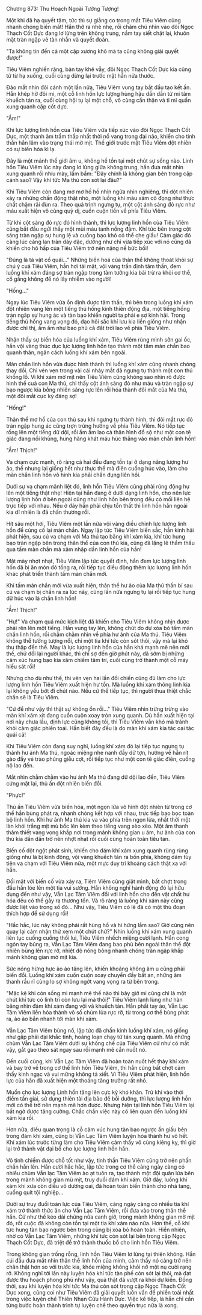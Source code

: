 




Chương 873: Thu Hoạch Ngoài Tưởng Tượng!




Một khi đã hạ quyết tâm, tức thì sự giằng co trong mắt Tiêu Viêm cũng nhanh chóng biến mất! Hắn thở ra nhè nhẹ, rồi chăm chú nhìn vào đôi Ngọc Thạch Cốt Dực đang lơ lửng trên không trung, nắm tay siết chặt lại, khuôn mặt tràn ngập vẻ tàn nhẫn và quyết đoán.

"Ta không tin đến cả một cặp xương khô mà ta cũng không giải quyết được!"

Tiêu Viêm nghiến răng, bàn tay khẽ vẫy, đôi Ngọc Thạch Cốt Dực kia cũng từ từ hạ xuống, cuối cùng dừng lại trước mặt hắn nửa thước.

Đảo mắt nhìn đôi cánh một lần nữa, Tiêu Viêm vung tay bắt đầu tạo kết ấn. Hắn khép hờ đôi mi, một cỗ linh hồn lực lượng hùng hậu dần dần từ mi tâm khuếch tán ra, cuối cùng hội tụ lại một chỗ, vô cùng cẩn thận và tỉ mỉ quấn xung quanh cặp cốt dực.

"Ầm!"

Khi lực lượng linh hồn của Tiêu Viêm vừa tiếp xúc vào đôi Ngọc Thạch Cốt Dực, một thanh âm trầm thấp nhất thời nổ vang trong đại não, khiến cho tinh thần hắn lâm vào trạng thái mờ mịt. Thế giới trước mặt Tiêu Viêm đột nhiên có sự biến hóa kì lạ.

Đây là một mảnh thế giới âm u, không hề tồn tại một chút sự sống nào. Linh hồn Tiêu Viêm lúc này đang lơ lửng giữa không trung, hắn đưa mắt nhìn xung quanh rồi nhíu mày, lẩm bẩm: "Đây chính là không gian bên trong cặp cánh sao? Vậy khí tức Ma thú còn sót lại đâu?"

Khi Tiêu Viêm còn đang mơ mơ hồ hồ nhìn ngửa nhìn nghiêng, thì đột nhiên xảy ra những chấn động thật nhỏ, một luồng khí màu xám cô đọng như thực chất chậm rãi đùn ra. Theo quá trình ngưng tụ, một cột ánh sáng đỏ rực như máu xuất hiện vô cùng quỷ dị, cuồn cuộn tiến về phía Tiêu Viêm.

Từ khi cột sáng đỏ rực đó hình thành, thì lực lượng linh hồn của Tiêu Viêm cũng bắt đầu ngửi thấy một mùi máu tanh nồng đậm. Khí tức bên trong cột sáng tràn ngập sự hung lệ và cuồng bạo khó có thể che giấu! Cảm giác đó càng lúc càng lan tràn dày đặc, dường như chỉ vừa tiếp xúc với nó cũng đã khiến cho hô hấp của Tiêu Viêm trở nên nặng nề bức bối!

"Đúng là tà vật cổ quái…" Những biến hoá của thân thể không thoát khỏi sự chú ý cuả Tiêu Viêm, hắn hơi tái mặt, vội vàng trấn định tâm thần, đem luồng khí xám đáng sợ tràn ngập trong tâm tưởng kia bài trừ ra khỏi cơ thể, cố gắng không để nó lây nhiễm vào người!

"Hống…"

Ngay lúc Tiêu Viêm vừa ổn định được tâm thần, thì bên trong luồng khí xám đột nhiên vang lên một tiếng thú hống kinh thiên động địa, một tiếng hống tràn ngâp sự hung ác và tàn bạo khiến người ta phải e sợ kinh hãi. Trong tiếng thú hống vang vọng đó, đạo hôi sắc khí lưu kia liền giống như nhận được chỉ thị, ầm ầm như bao phủ cả đất trời lao về phía Tiêu Viêm.

Nhận thấy sự biến hóa của luồng khí xám, Tiêu Viêm rùng mình sởn gai ốc, hắn vội vàng thúc dục lực lượng linh hồn tạo thành một tấm màn chắn bao quanh thân, ngăn cách luồng khí xám bên ngoài.

Màn chắn linh hồn vừa được hình thành thì luồng khí xám cũng nhanh chóng thay đổi. Chỉ vẻn vẹn trong vài cái nháy mắt đã ngưng tụ thành một con thú khổng lồ. Vì khí xám mờ mịt nên Tiêu Viêm cũng không sao nhìn rõ được hình thể cuả con Ma thú, chỉ thấy cột ánh sáng đỏ như máu và tràn ngập sự bạo ngược kia bỗng nhiên sáng rực lên rồi hóa thành đôi mắt của Ma thú, một đôi mắt cực kỳ đáng sợ!

"Hống!"

Thân thể mơ hồ của con thú sau khi ngưng tụ thành hình, thì đôi mắt rực đỏ tràn ngập hung ác cũng trợn trừng hướng về phía Tiêu Viêm. Nó tiếp tục rống lên một tiếng dữ dội, rồi ầm ầm lao cả thân hình đồ sộ như một con tê giác đang nổi khùng, hung hăng khát máu húc thẳng vào màn chắn linh hồn!

"Ầm! Thịch!"

Va chạm cực mạnh, rõ ràng cả hai đều đang tồn tại ở dạng năng lượng hư ảo, thế nhưng lại giống hết như thực thể mà điên cuồng húc vào, làm cho màn chắn linh hồn vô hình kia phải chấn đụng liên hồi.

Dưới sự va chạm mãnh liệt đó, linh hồn Tiêu Viêm cũng phải rúng động hự lên một tiếng thật nhẹ! Hiện tại hắn đang ở dưới dạng linh hồn, cho nên lực lượng linh hồn ở bên ngoài cũng như linh hồn bên trong đều có mối liên hệ trực tiếp với nhau. Nếu ở đây hắn phải chịu tổn thất thì linh hồn hắn ngoài kia dĩ nhiên là đã chấn thương rồi.

Hít sâu một hơi, Tiêu Viêm một lần nữa vội vàng điều chỉnh lực lượng linh hồn để củng cố lại màn chắn. Ngay lập tức Tiêu Viêm biến sắc, hắn kinh hãi phát hiện, sau cú va chạm với Ma thú tạo bằng khí xám kia, khí tức hung bạo tràn ngập bên trong thân thể của con thú kia, cũng đã lặng lẽ thẩm thấu qua tấm màn chắn mà xâm nhập dần linh hồn của hắn!

Mặt mày nhợt nhạt, Tiêu Viêm lập tức quyết định, hắn đem lực lượng linh hồn đã bị ăn mòn đó tống ra, rồi tiếp tục điều động thêm lực lượng linh hồn khác phát triển thành tấm màn chắn mới.

Khi tấm màn chắn mới vừa xuất hiện, thân thể hư ảo của Ma thú thần bí sau cú va chạm bị chấn ra xa lúc nãy, cũng lần nữa ngưng tụ lại rồi tiếp tục hung dữ húc vào lá chắn linh hồn!

"Ầm! Thịch!"

"Hự!" Va chạm quá mức kịch liệt đã khiến cho Tiêu Viêm không nhịn được phải rên lên một tiếng. Hắn vung tay lên, không chút do dự xóa bỏ tấm màn chắn linh hồn, rồi chằm chằm nhìn về phía hư ảnh của Ma thú. Tiêu Viêm không thể tưởng tượng nổi, chỉ một tia khí tức còn sót thôi, vậy mà lại khó thu thập đến thế. May là lực lượng linh hồn của hắn khá mạnh mẽ nên mới thế, chứ đổi lại người khác, thì chỉ sợ đến giờ phút này, đã sớm bị những cảm xúc hung bạo kia xâm chiếm tâm trí, cuối cùng trở thành một cỗ máy hiếu sát rồi!

Nhưng cho dù như thế, thì vẻn vẹn hai lần đối chiến cũng đủ làm cho lực lượng linh hồn Tiêu Viêm xuất hiện hư tổn. Mà luồng khí xám thông linh kia lại không yếu bớt đi chút nào. Nếu cứ thế tiếp tục, thì người thua thiệt chắc chắn sẽ là Tiêu Viêm.

"Cứ để như vậy thì thật sự không ổn rồi..." Tiêu Viêm nhìn trừng trừng vào màn khí xám xịt đang cuồn cuộn xoay tròn xung quanh. Dù hắn xuất hiện tại nơi này chưa lâu, định lực cũng không tồi, thì Tiêu Viêm vẫn khó mà tránh khỏi cảm giác phiền toái. Hắn biết đây đều là do màn khí xám kia tác oai tác quái cả!

Khi Tiêu Viêm còn đang suy nghĩ, luồng khí xám đó lại tiếp tục ngưng tụ thành hư ảnh Ma thú, ngoác miệng nhe nanh đầy dữ tợn, hướng về hắn rít gào đầy vẻ trào phúng giễu cợt, rồi tiếp tục như một con tê giác điên, cuồng nộ lao đến.

Mắt nhìn chằm chằm vào hư ảnh Ma thú đang dữ dội lao đến, Tiêu Viêm cứng mặt lại, thủ ấn đột nhiên biến đổi.

"Phực!"

Thủ ấn Tiêu Viêm vừa biến hóa, một ngọn lửa vô hình đột nhiên từ trong cơ thể hắn bùng phát ra, nhanh chóng kết hợp với nhau, trực tiếp bao bọc toàn bộ linh hồn. Khi hư ảnh Ma thú kia va vào phía trên ngọn lửa, nhất thời một làn khói trắng mịt mù bốc lên kèm theo tiếng vang xèo xèo. Một âm thanh thảm thiết vang vọng khắp nơi trong mảnh không gian u ám, hư ảnh của con thú kia dần dần trở nên nhợt nhạt rồi cuối cùng hoàn toàn tiêu tan.

Biến cố đột ngột phát sinh, khiến cho đám khí xám xung quanh rùng rùng giống như là bị kinh động, vội vàng khuếch tán ra bốn phía, không dám tùy tiện va chạm với Tiêu Viêm nữa, một mực duy trì khoảng cách thật xa với hắn.

Đối mặt với biến cố vừa xảy ra, Tiêm Viêm cũng giật mình, bất chợt trong đầu hắn lóe lên một tia vui sướng. Hắn không nghĩ hành động đó lại hữu dụng đến như vậy, Vẫn Lạc Tâm Viêm đối với linh hồn cho đến vật chất hư hóa đều có thể gây ra thương tổn. Và rõ ràng là luồng khí xám này cũng được liệt vào trong số đó… Như vậy, Tiêu Viêm có lẽ đã có một thủ đoạn thích hợp để sử dụng rồi!

"Hắc hắc, lúc nãy không phải rất hùng hổ và hí hửng lắm sao? Giờ cũng nên quay lại cảm nhận thử xem một chút chứ?" Nhìn luồng khí xám xung quanh liên tục cuống cuồng thối lui, Tiêu Viêm nhếch miệng cười lạnh. Hắn cong ngón tay búng ra, Vẫn Lạc Tâm Viêm đang bao phủ bên ngoài thân thể đột nhiên bùng lên rực rỡ, nhiệt độ nóng bỏng nhanh chóng tràn ngập khắp mảnh không gian mờ mịt kia.

Sức nóng hừng hực ào ào tăng lên, khiến khoảng không âm u cũng phải biến đổi. Luồng khí xám cuồn cuộn xoay chuyển đầy bất an, những âm thanh rầu rĩ cùng lo sợ không ngớt vang vọng ra từ bên trong.

"Mặc kệ khi còn sống mi mạnh mẽ thế nào thì bây giờ mi cũng chỉ là một chút khí tức có linh trí còn lưu lại mà thôi!" Tiêu Viêm lạnh lùng như hàn băng nhìn đám khí xám đang vội vã khuếch tán. Hắn phất tay áo, Vẫn Lạc Tâm Viêm liền hóa thành vô số chùm lửa rực rỡ, từ trong cơ thể bùng phát ra, ào ào bắn nhanh tới màn khí xám.

Vẫn Lạc Tâm Viêm bùng nổ, lập tức đã chấn kinh luồng khí xám, nó giống như gặp phải đại khắc tinh, hoảng loạn chạy tứ tán xung quanh. Mà những chùm Vẫn Lạc Tâm Viêm dưới sự khống chế của Tiêu Viêm cứ như có mắt vậy, gắt gao theo sát ngay sau rồi mạnh mẽ cắn nuốt nó.

Đến cuối cùng, khi Vẫn Lạc Tâm Viêm đã hoàn toàn nuốt hết thảy khí xám và bay trở về trong cơ thể linh hồn Tiêu Viêm, thì hắn cũng bất chợt cảm thấy kinh ngạc và vui mừng không tả xiết. Vì Tiêu Viêm phát hiện, linh hồn lực của hắn đã xuất hiện một thoáng tăng trưởng rất nhỏ.

Muốn cho lực lượng Linh hồn tăng lên cực kỳ khó khăn. Trừ khi vào thời điểm tấn giai, sử dụng thiên tài địa bảo để bồi dưỡng, thì lực lượng linh hồn mới có thể trở nên mạnh mẽ hơn được. Nhưng hiện tại linh hồn Tiêu Viêm lại bất ngờ được tăng cường. Chắc chắn việc này có liên quan đến luồng khí xám kia rồi.

Hơn nữa, điều quan trọng là cỗ cảm xúc hung tàn bạo ngược ẩn giấu bên trong đám khí xám, cũng bị Vẫn Lạc Tâm Viêm luyện hóa thành hư vô hết. Khí xám lúc trước từng làm cho Tiêu Viêm cảm thấy vô cùng kiêng kỵ, thì giờ lại trở thành vật đại bổ cho lực lượng linh hồn hắn.

Vô tình chiếm được chỗ tốt như vậy, tinh thần Tiêu Viêm cũng trở nên phấn chấn hẳn lên. Hắn cười hắc hắc, lập tức trong cơ thể càng ngày càng có nhiều chùm Vẫn lạc Tâm Viêm ào ạt tuôn ra, tạo thành một đội quân lửa bên trong mảnh không gian mù mịt, truy đuổi đám khí xám. Giờ đây, luồng khí xám khi xưa còn diễu võ dương oai, đã hoàn toàn biến thành chó nhà tang, cuống quít tội nghiệp…

Dưới sự truy đuổi toàn lực của Tiêu Viêm, càng ngày càng có nhiều tia khí xám trở thành thức ăn cho Vẫn Lạc Tâm Viêm, rồi đưa vào trong thân thể hắn. Cứ như thế kéo dài chừng nửa canh giờ, trong mảnh không gian mờ mịt đó, rốt cuộc đã không còn tồn tại một tia khí xám nào nữa. Hơn thế, cỗ khí tức hung tàn bạo ngược bên trong cũng bị xóa bỏ hoàn toàn. Hiển nhiên, nhờ có Vẫn Lạc Tâm Viêm, những khí tức còn sót lại bên trong cặp Ngọc Thạch Cốt Dực, đã triệt để trở thành thuốc bổ cho linh hồn Tiêu Viêm.

Trong không gian trống rỗng, linh hồn Tiêu Viêm lơ lửng tại thiên không. Hắn cúi đầu đưa mắt nhìn thân thể linh hồn của mình, cảm thấy nó càng trở nên chân thật hơn so với trước kia, khóe miệng không khỏi nở một nụ cười rạng rỡ. Không nghĩ tới lần này luyện hóa khí tức tàn phế còn sót lại thôi, mà đạt được thu hoạch phong phú như vậy, quả thật đã vượt ra khỏi dự kiến. Đồng thời, sau khi luyện hóa khí tức Ma thú còn sót trong cặp Ngọc Thạch Cốt Dực xong, cũng coi như Tiêu Viêm đã giải quyết luôn vấn đề phiền toái nhất trong việc luyện chế Thiên Nhạn Cửu Hành Dực. Việc kế tiếp, là hắn chỉ cần từng bước hoàn thành trình tự luyện chế theo quyển trục nữa là xong.




